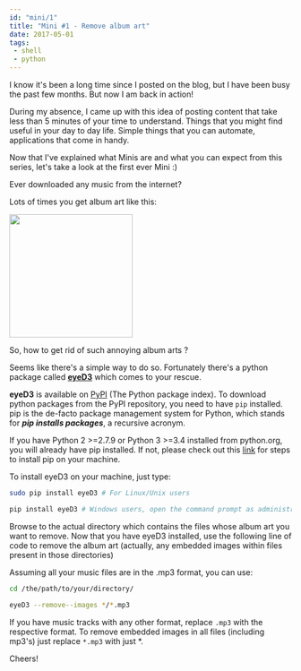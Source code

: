 ```yaml
---
id: "mini/1"
title: "Mini #1 - Remove album art"
date: 2017-05-01
tags:
 - shell
 - python
---
```

<!-- Excerpt Start -->
I know it's been a long time since I posted on the blog, but I have been busy the past few months. But now I am back in action!

During my absence, I came up with this idea of posting content that take less than 5 minutes of your time to understand. Things that you might find useful in your day to day life. Simple things that you can automate, applications that come in handy.
<!-- Excerpt End -->

Now that I've explained what Minis are and what you can expect from this series, let's take a look at the first ever Mini :)

Ever downloaded any music from the internet?

Lots of times you get album art like this:

<img src="/img/musicmaza-logo.png" width="220" height="220" />

So, how to get rid of such annoying album arts ?

Seems like there's a simple way to do so. Fortunately there's a python package called **[eyeD3](https://github.com/nicfit/eyeD3)** which comes to your rescue.

 **eyeD3** is available on [PyPI](https://pypi.python.org/pypi) (The Python package index). To download python packages from the PyPI repository, you need to have `pip` installed. pip is the de-facto package management system for Python, which stands for _**pip installs packages**_, a recursive acronym.

If you have Python 2 >=2.7.9 or Python 3 >=3.4 installed from python.org, you will already have pip installed. If not, please check out this [link](https://pip.pypa.io/en/stable/installing/) for steps to install pip on your machine.

To install eyeD3 on your machine, just type:
```bash
sudo pip install eyeD3 # For Linux/Unix users

pip install eyeD3 # Windows users, open the command prompt as administrator to give pip required privileges.
```

Browse to the actual directory which contains the files whose album art you want to remove. Now that you have eyeD3 installed, use the following line of code to remove the album art (actually, any embedded images within files present in those directories)

Assuming all your music files are in the .mp3 format, you can use:
```bash
cd /the/path/to/your/directory/

eyeD3 --remove--images */*.mp3
```

If you have music tracks with any other format, replace `.mp3` with the respective format. To remove embedded images in all files (including mp3's) just replace `*.mp3` with just *.


Cheers!
